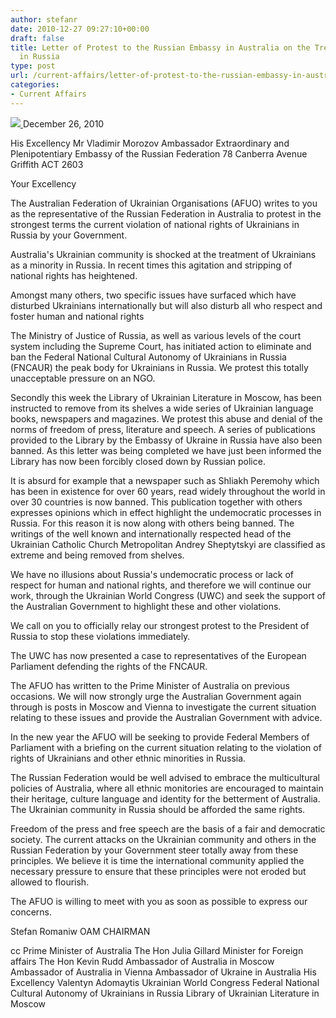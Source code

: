 ```yaml
---
author: stefanr
date: 2010-12-27 09:27:10+00:00
draft: false
title: Letter of Protest to the Russian Embassy in Australia on the Treatment of Ukrainians
  in Russia
type: post
url: /current-affairs/letter-of-protest-to-the-russian-embassy-in-australia-on-the-treatment-of-ukrainians-in-russia/
categories:
- Current Affairs
---
```


[![](http://www.ozeukes.com/wp-content/uploads/2010/12/CYOA-letterhead-610pts1.png)
](http://www.ozeukes.com/wp-content/uploads/2010/12/CYOA-letterhead-610pts1.png)December 26, 2010

His Excellency Mr Vladimir Morozov
Ambassador Extraordinary and Plenipotentiary
Embassy of the Russian Federation
78 Canberra Avenue
Griffith ACT 2603

Your Excellency

The Australian Federation of Ukrainian Organisations (AFUO) writes to you as the representative of the Russian Federation in Australia to protest in the strongest terms the current violation of national rights of Ukrainians in Russia by your Government.

Australia's Ukrainian community is shocked at the treatment of Ukrainians as a minority in Russia. In recent times this agitation and stripping of national rights has heightened.

Amongst many others, two specific issues have surfaced which have disturbed Ukrainians internationally but will also disturb all who respect and foster human and national rights

The Ministry of Justice of Russia, as well as various levels of the court system including the Supreme Court, has initiated action to eliminate and ban the Federal National Cultural Autonomy of Ukrainians in Russia (FNCAUR) the peak body for Ukrainians in Russia. We protest this totally unacceptable pressure on an NGO.

Secondly this week the Library of Ukrainian Literature in Moscow, has been instructed to remove from its shelves a wide series of Ukrainian language books, newspapers and magazines. We protest this abuse and denial of the norms of freedom of press, literature and speech. A series of publications provided to the Library by the Embassy of Ukraine in Russia have also been banned. As this letter was being completed we have just been informed the Library has now been forcibly closed down by Russian police.

It is absurd for example that a newspaper such as Shliakh Peremohy which has been in existence for over 60 years, read widely throughout the world in over 30 countries is now banned. This publication together with others expresses opinions which in effect highlight the undemocratic processes in Russia. For this reason it is now along with others being banned. The writings of the well known and internationally respected head of the Ukrainian Catholic Church Metropolitan Andrey Sheptytskyi are classified as extreme and being removed from shelves.

We have no illusions about Russia's undemocratic process or lack of respect for human and national rights, and therefore we will continue our work, through the Ukrainian World Congress (UWC) and seek the support of the Australian Government to highlight these and other violations.

We call on you to officially relay our strongest protest to the President of Russia to stop these violations immediately.

The UWC has now presented a case to representatives of the European Parliament defending the rights of the FNCAUR.

The AFUO has written to the Prime Minister of Australia on previous occasions. We will now strongly urge the Australian Government again through is posts in Moscow and Vienna to investigate the current situation relating to these issues and provide the Australian Government with advice.

In the new year the AFUO will be seeking to provide Federal Members of Parliament with a briefing on the current situation relating to the violation of rights of Ukrainians and other ethnic minorities in Russia.

The Russian Federation would be well advised to embrace the multicultural policies of Australia, where all ethnic monitories are encouraged to maintain their heritage, culture language and identity for the betterment of Australia. The Ukrainian community in Russia should be afforded the same rights.

Freedom of the press and free speech are the basis of a fair and democratic society. The current attacks on the Ukrainian community and others in the Russian Federation by your Government steer totally away from these principles. We believe it is time the international community applied the necessary pressure to ensure that these principles were not eroded but allowed to flourish.

The AFUO is willing to meet with you as soon as possible to express our concerns.

Stefan Romaniw OAM
CHAIRMAN

cc Prime Minister of Australia The Hon Julia Gillard
Minister for Foreign affairs The Hon Kevin Rudd
Ambassador of Australia in Moscow
Ambassador of Australia in Vienna
Ambassador of Ukraine in Australia His Excellency Valentyn Adomaytis
Ukrainian World Congress
Federal National Cultural Autonomy of Ukrainians in Russia
Library of Ukrainian Literature in Moscow
